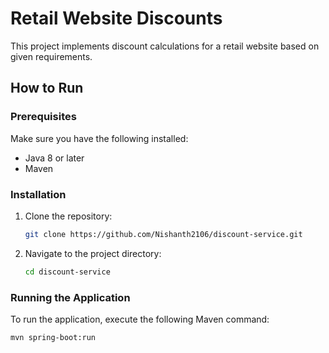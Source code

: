 # Retail Website Discounts

This project implements discount calculations for a retail website based on given requirements.

## How to Run

### Prerequisites

Make sure you have the following installed:

- Java 8 or later
- Maven

### Installation

1. Clone the repository:

    ```bash
    git clone https://github.com/Nishanth2106/discount-service.git
    ```

2. Navigate to the project directory:

    ```bash
    cd discount-service
    ```

### Running the Application

To run the application, execute the following Maven command:

```bash
mvn spring-boot:run
